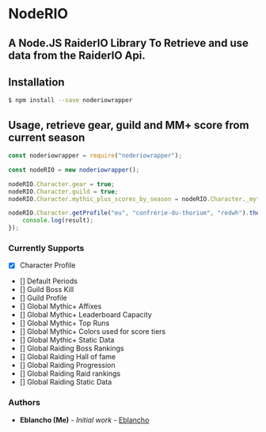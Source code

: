 # NodeRIO


## A Node.JS RaiderIO Library To Retrieve and use data from the RaiderIO Api. 

## Installation
```bash
$ npm install --save noderiowrapper
```

## Usage, retrieve gear, guild and MM+ score from current season
```js
const noderiowrapper = require("noderiowrapper");

const nodeRIO = new noderiowrapper();

nodeRIO.Character.gear = true;
nodeRIO.Character.guild = true;
nodeRIO.Character.mythic_plus_scores_by_season = nodeRIO.Character._mythic_plus_scores_by_season_current;

nodeRIO.Character.getProfile("eu", "confrérie-du-thorium", "redwh").then((result) => {
    console.log(result);
});
```

### Currently Supports
- [x] Character Profile
- [] Default Periods
- [] Guild Boss Kill
- [] Guild Profile
- [] Global Mythic+ Affixes
- [] Global Mythic+ Leaderboard Capacity
- [] Global Mythic+ Top Runs
- [] Global Mythic+ Colors used for score tiers
- [] Global Mythic+ Static Data
- [] Global Raiding Boss Rankings
- [] Global Raiding Hall of fame
- [] Global Raiding Progression
- [] Global Raiding Raid rankings
- [] Global Raiding Static Data

### Authors

* **Eblancho (Me)** - *Initial work* - [Eblancho](https://github.com/Eblancho)
